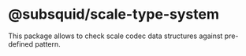 # @subsquid/scale-type-system

This package allows to check scale codec data structures against pre-defined pattern.
